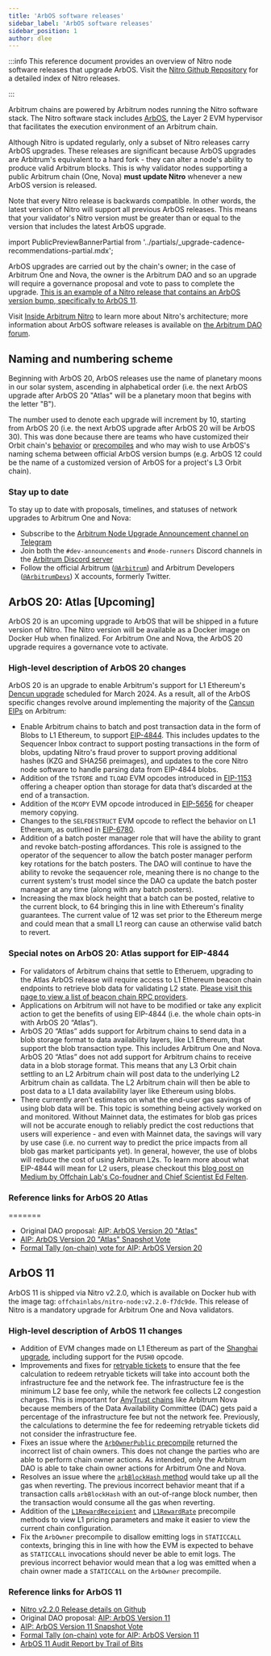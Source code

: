 ```yaml
---
title: 'ArbOS software releases'
sidebar_label: 'ArbOS software releases'
sidebar_position: 1
author: dlee
---
```


:::info
This reference document provides an overview of Nitro node software releases that upgrade ArbOS. Visit the [Nitro Github Repository](https://github.com/OffchainLabs/nitro/releases) for a detailed index of Nitro releases.

:::

Arbitrum chains are powered by Arbitrum nodes running the Nitro software stack. The Nitro software stack includes [ArbOS](https://forum.arbitrum.foundation/t/arbitrum-arbos-upgrades/19695), the Layer 2 EVM hypervisor that facilitates the execution environment of an Arbitrum chain.

Although Nitro is updated regularly, only a subset of Nitro releases carry ArbOS upgrades. These releases are significant because ArbOS upgrades are Arbitrum's equivalent to a hard fork - they can alter a node's ability to produce valid Arbitrum blocks. This is why validator nodes supporting a public Arbitrum chain (One, Nova) **must update Nitro** whenever a new ArbOS version is released.

Note that every Nitro release is backwards compatible. In other words, the latest version of Nitro will support all previous ArbOS releases. This means that your validator's Nitro version must be greater than or equal to the version that includes the latest ArbOS upgrade. 

import PublicPreviewBannerPartial from '../partials/_upgrade-cadence-recommendations-partial.mdx';

<PublicPreviewBannerPartial />

ArbOS upgrades are carried out by the chain's owner; in the case of Arbitrum One and Nova, the owner is the Arbitrum DAO and so an upgrade will require a governance proposal and vote to pass to complete the upgrade. [This is an example of a Nitro release that contains an ArbOS version bump, specifically to ArbOS 11](https://github.com/OffchainLabs/nitro/releases/tag/v2.2.0).

Visit [Inside Arbitrum Nitro](../../inside-arbitrum-nitro/inside-arbitrum-nitro.mdx) to learn more about Nitro's architecture; more information about ArbOS software releases is available on [the Arbitrum DAO forum](https://forum.arbitrum.foundation/t/arbitrum-arbos-upgrades/19695).

## Naming and numbering scheme

Beginning with ArbOS 20, ArbOS releases use the name of planetary moons in our solar system, ascending in alphabetical order (i.e. the next ArbOS upgrade after ArbOS 20 "Atlas" will be a planetary moon that begins with the letter "B").

The number used to denote each upgrade will increment by 10, starting from ArbOS 20 (i.e. the next ArbOS upgrade after ArbOS 20 will be ArbOS 30). This was done because there are teams who have customized their Orbit chain's [behavior](../../launch-orbit-chain/how-tos/customize-stf.mdx) or [precompiles](../../launch-orbit-chain/how-tos/customize-precompile.mdx) and who may wish to use ArbOS's naming schema between official ArbOS version bumps (e.g. ArbOS 12 could be the name of a customized version of ArbOS for a project's L3 Orbit chain).

### Stay up to date
To stay up to date with proposals, timelines, and statuses of network upgrades to Arbitrum One and Nova:
- Subscribe to the [Arbitrum Node Upgrade Announcement channel on Telegram](https://t.me/arbitrumnodeupgrade)
- Join both the `#dev-announcements` and `#node-runners` Discord channels in the [Arbitrum Discord server](https://discord.gg/arbitrum)
- Follow the official Arbitrum ([`@Arbitrum`](https://twitter.com/arbitrum)) and Arbitrum Developers ([`@ArbitrumDevs`](https://twitter.com/ArbitrumDevs)) X accounts, formerly Twitter.

## ArbOS 20: Atlas [Upcoming]

ArbOS 20 is an upcoming upgrade to ArbOS that will be shipped in a future version of Nitro. The Nitro version will be available as a Docker image on Docker Hub when finalized. For Arbitrum One and Nova, the ArbOS 20 upgrade requires a governance vote to activate.

### High-level description of ArbOS 20 changes

ArbOS 20 is an upgrade to enable Arbitrum's support for L1 Ethereum's [Dencun upgrade](https://eips.ethereum.org/EIPS/eip-7569) scheduled for March 2024. As a result, all of the ArbOS specific changes revolve around implementing the majority of the [Cancun EIPs](https://github.com/ethereum/execution-specs/blob/master/network-upgrades/mainnet-upgrades/cancun.md) on Arbitrum:

- Enable Arbitrum chains to batch and post transaction data in the form of Blobs to L1 Ethereum, to support [EIP-4844](https://eips.ethereum.org/EIPS/eip-4844). This includes updates to the Sequencer Inbox contract to support posting transactions in the form of blobs, updating Nitro's fraud prover to support proving additional hashes (KZG and SHA256 preimages), and updates to the core Nitro node software to handle parsing data from EIP-4844 blobs.
- Addition of the `TSTORE` and `TLOAD` EVM opcodes introduced in [EIP-1153](https://eips.ethereum.org/EIPS/eip-1153) offering a cheaper option than storage for data that’s discarded at the end of a transaction.
- Addition of the `MCOPY` EVM opcode introduced in [EIP-5656](https://eips.ethereum.org/EIPS/eip-5656) for cheaper memory copying.
- Changes to the `SELFDESTRUCT` EVM opcode to reflect the behavior on L1 Ethereum, as outlined in [EIP-6780](https://eips.ethereum.org/EIPS/eip-6780).
- Addition of a batch poster manager role that will have the ability to grant and revoke batch-posting affordances. This role is assigned to the operator of the sequencer to allow the batch poster manager perform key rotations for the batch posters. The DAO will continue to have the ability to revoke the seqauencer role, meaning there is no change to the current system's trust model since the DAO ca update the batch poster manager at any time (along with any batch posters).
- Increasing the max block height that a batch can be posted, relative to the current block, to 64 bringing this in line with Ethereum's finality guarantees. The current value of 12 was set prior to the Ethereum merge and could mean that a small L1 reorg can cause an otherwise valid batch to revert.

### Special notes on ArbOS 20: Atlas support for EIP-4844

- For validators of Arbitrum chains that settle to Etheruem, upgrading to the Atlas ArbOS release will require access to L1 Ethereum beacon chain endpoints to retrieve blob data for validating L2 state. [Please visit this page to view a list of beacon chain RPC providers](./l1-ethereum-rpc-providers.md).
- Applications on Arbitrum will not have to be modified or take any explicit action to get the benefits of using EIP-4844 (i.e. the whole chain opts-in with ArbOS 20 “Atlas”).
- ArbOS 20 “Atlas” adds support for Arbitrum chains to send data in a blob storage format to data availability layers, like L1 Ethereum, that support the blob transaction type. This includes Arbitrum One and Nova. ArbOS 20 “Atlas” does not add support for Arbitrum chains to receive data in a blob storage format. This means that any L3 Orbit chain settling to an L2 Arbitrum chain will post data to the underlying L2 Arbitrum chain as calldata. The L2 Arbitrum chain will then be able to post data to a L1 data availability layer like Ethereum using blobs.
- There currently aren’t estimates on what the end-user gas savings of using blob data will be. This topic is something being actively worked on and monitored. Without Mainnet data, the estimates for blob gas prices will not be accurate enough to reliably predict the cost reductions that users will experience - and even with Mainnet data, the savings will vary by use case (i.e. no current way to predict the price impacts from all blob gas market participants yet). In general, however, the use of blobs will reduce the cost of using Arbitrum L2s. To learn more about what EIP-4844 will mean for L2 users, please checkout this [blog post on Medium by Offchain Lab's Co-foudner and Chief Scientist Ed Felten](https://medium.com/offchainlabs/eip-4844-what-does-it-mean-for-l2-users-5e86ebc4c028).

### Reference links for ArbOS 20 Atlas
=======
- Original DAO proposal: [AIP: ArbOS Version 20 "Atlas"](https://forum.arbitrum.foundation/t/aip-arbos-version-20-atlas/20957)
- [AIP: ArbOS Version 20 "Atlas" Snapshot Vote](https://snapshot.org/#/arbitrumfoundation.eth/proposal/0x813a366e287a872ada13d4f8348e771c7aa2d8c3cb00b2be31539ceab5627513)
- [Formal Tally (on-chain) vote for AIP: ArbOS Version 20](https://www.tally.xyz/gov/arbitrum/proposal/46905320292877192134536823079608810426433248493109520384601548724615383601450)

## ArbOS 11

ArbOS 11 is shipped via Nitro v2.2.0, which is available on Docker hub with the image tag: `offchainlabs/nitro-node:v2.2.0-f7dc9de`. This release of Nitro is a mandatory upgrade for Arbitrum One and Nova validators.

### High-level description of ArbOS 11 changes

- Addition of EVM changes made on L1 Ethereum as part of the [Shanghai upgrade](https://ethereum.org/history#shanghai), including support for the `PUSH0` opcode.
- Improvements and fixes for [retryable tickets](../../arbos/l1-to-l2-messaging.mdx) to ensure that the fee calculation to redeem retryable tickets will take into account both the infrastructure fee and the network fee. The infrastructure fee is the minimum L2 base fee only, while the network fee collects L2 congestion charges. This is important for [AnyTrust chains](../../inside-anytrust.mdx) like Arbitrum Nova because members of the Data Availability Committee (DAC) gets paid a percentage of the infrastructure fee but not the network fee. Previously, the calculations to determine the fee for redeeming retryable tickets did not consider the infrastructure fee.
- Fixes an issue where the [`ArbOwnerPublic` precompile](../../for-devs/dev-tools-and-resources/precompiles.mdx#arbownerpublic) returned the incorrect list of chain owners. This does not change the parties who are able to perform chain owner actions. As intended, only the Arbitrum DAO is able to take chain owner actions for Arbitrum One and Nova.
- Resolves an issue where the [`arbBlockHash` method](../../for-devs/dev-tools-and-resources/precompiles.mdx#arbsys) would take up all the gas when reverting. The previous incorrect behavior meant that if a transaction calls `arbBlockHash` with an out-of-range block number, then the transaction would consume all the gas when reverting.
- Addition of the [`L1RewardReceipient`](../../for-devs/dev-tools-and-resources/precompiles.mdx##arbgasinfo) and [`L1RewardRate`](../../for-devs/dev-tools-and-resources/precompiles.mdx##arbgasinfo) precompile methods to view L1 pricing parameters and make it easier to view the current chain configuration.
- Fix the `ArbOwner` precompile to disallow emitting logs in `STATICCALL` contexts, bringing this in line with how the EVM is expected to behave as `STATICCALL` invocations should never be able to emit logs. The previous incorrect behavior would mean that a log was emitted when a chain owner made a `STATICCALL` on the `ArbOwner` precompile.

### Reference links for ArbOS 11

- [Nitro v2.2.0 Release details on Github](https://github.com/OffchainLabs/nitro/releases/tag/v2.2.0)
- Original DAO proposal: [AIP: ArbOS Version 11](https://forum.arbitrum.foundation/t/aip-arbos-version-11/19696)
- [AIP: ArbOS Version 11 Snapshot Vote](https://snapshot.org/#/arbitrumfoundation.eth/proposal/0xa635e39a2c527f7a1eabf5ea22bdec6f4a265d6c69a06076e65fde0ae0a5941b)
- [Formal Tally (on-chain) vote for AIP: ArbOS Version 11](https://www.tally.xyz/gov/arbitrum/proposal/77069694702187027448745871790562515795432836429094222862498991082283032976814)
- [ArbOS 11 Audit Report by Trail of Bits](https://drive.google.com/file/d/1N3197Z7DuqBpu9qdt-GWPewe8HQakfLY/view)
